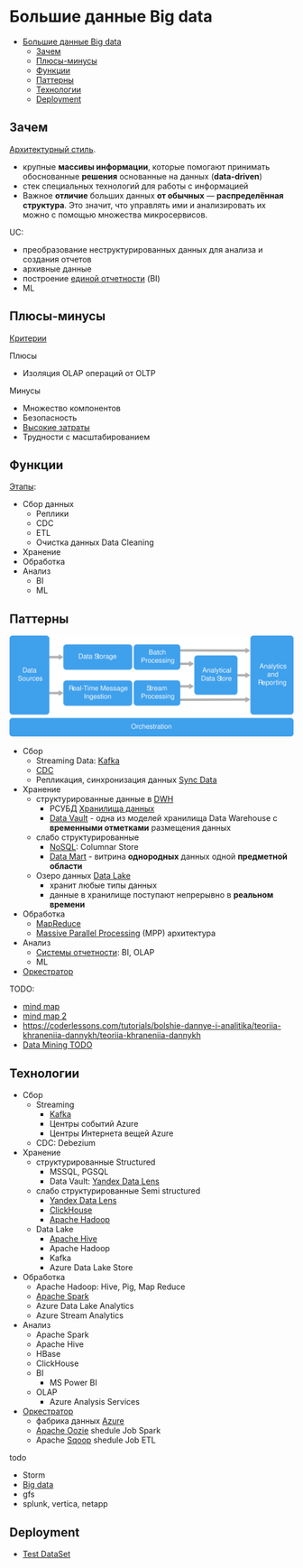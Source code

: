 # Большие данные Big data

- [Большие данные Big data](#большие-данные-big-data)
  - [Зачем](#зачем)
  - [Плюсы-минусы](#плюсы-минусы)
  - [Функции](#функции)
  - [Паттерны](#паттерны)
  - [Технологии](#технологии)
  - [Deployment](#deployment)

## Зачем

[Архитектурный стиль](../arch.styles.md).

- крупные __массивы информации__, которые помогают принимать обоснованные __решения__ основанные на данных (__data-driven__)
- стек специальных технологий для работы с информацией
- Важное __отличие__ больших данных __от обычных__ — __распределённая структура__. Это значит, что управлять ими и анализировать их можно с помощью множества микросервисов.

UC:

- преобразование неструктурированных данных для анализа и создания отчетов
- архивные данные
- построение [единой отчетности](../system.class/report.md) (BI)
- ML

## Плюсы-минусы

[Критерии](../arch.criteria.md)

Плюсы

- Изоляция OLAP операций от OLTP

Минусы

- Множество компонентов
- Безопасность
- [Высокие затраты](https://yandex.cloud/ru/docs/glossary/bigdata)
- Трудности с масштабированием

## Функции

[Этапы](https://practicum.yandex.ru/blog/chto-takoe-big-data/):

- Сбор данных
  - Реплики
  - CDC
  - ETL
  - Очистка данных Data Cleaning
- Хранение
- Обработка
- Анализ
  - BI
  - ML

## Паттерны

![arch](../../img/arch/big.data.arch.svg)

- Сбор
  - Streaming Data: [Kafka](../../technology/middleware/messagebus/kafka.md)
  - [CDC](../system.class/cdc.md)
  - Репликация, синхронизация данных [Sync Data](../pattern/sync.data.md)
- Хранение
  - структурированные данные в [DWH](../system.class/dwh.md)
      - РСУБД [Хранилища данных](../store.md)
      - [Data Vault](../pattern/system.design/data.vault.md) - одна из моделей хранилища Data Warehouse с __временными отметками__ размещения данных
  - слабо структурированные
    - [NoSQL](../store.nosql.md): Columnar Store  
    - [Data Mart](../pattern/system.design/data.mart.md) - витрина __однородных__ данных одной __предметной области__
  - Озеро данных [Data Lake](../pattern/system.design/data.lake.md)
    - хранит любые типы данных
    - данные в хранилище поступают непрерывно в __реальном времени__
- Обработка
  - [MapReduce](../pattern/system.design/map.reduce.md)
  - [Massive Parallel Processing](mpp.md) (MPP) архитектура
- Анализ
  - [Системы отчетности](../system.class/report.md): BI, OLAP
  - ML
- [Оркестратор](https://docs.microsoft.com/ru-ru/azure/architecture/guide/architecture-styles/big-data)

TODO:

- [mind map](https://360digitmg.com/mindmap/big-data)
- [mind map 2](https://gogeometry.com/software/big-data-mind-map.html)
- <https://coderlessons.com/tutorials/bolshie-dannye-i-analitika/teoriia-khraneniia-dannykh/teoriia-khraneniia-dannykh>
- [Data Mining TODO](https://coderlessons.com/tutorials/bolshie-dannye-i-analitika/teoriia-khraneniia-dannykh/21-data-mining-protiv-khranilishcha-dannykh)

## Технологии

- Сбор
  - Streaming
    - [Kafka](../../technology/middleware/messagebus/kafka.md)
    - Центры событий Azure
    - Центры Интернета вещей Azure
  - CDC: Debezium
- Хранение
  - структурированные Structured
    - MSSQL, PGSQL
    - Data Vault: [Yandex Data Lens](../../technology/store/yandex.data.lens.md)
  - слабо структурированные Semi structured
    - [Yandex Data Lens](../../technology/store/yandex.data.lens.md)
    - [ClickHouse](../../technology/store/clickhouse.md)
    - [Apache Hadoop](../../technology/store/apache.hadoop.md)
  - Data Lake
    - [Apache Hive](../../technology/store/apache.hive.md)
    - Apache Hadoop
    - Kafka
    - Azure Data Lake Store
- Обработка
  - Apache Hadoop: Hive, Pig, Map Reduce
  - [Apache Spark](../../technology/store/apache.spark.md)
  - Azure Data Lake Analytics
  - Azure Stream Analytics
- Анализ
  - Apache Spark
  - Apache Hive
  - HBase
  - ClickHouse
  - BI
    - MS Power BI
  - OLAP
    - Azure Analysis Services
- [Оркестратор](https://docs.microsoft.com/ru-ru/azure/architecture/guide/architecture-styles/big-data)
  - фабрика данных [Azure](../../technology/azure.md)
  - [Apache Oozie](../../technology/apache.oozie.md) shedule Job Spark
  - Apache [Sqoop](../../technology/apache.sqoop.md) shedule Job ETL

todo

- Storm
- [Big data](http://habrahabr.ru/post/272041/)
- gfs  
- splunk, vertica, netapp

## Deployment

- [Test DataSet](https://habr.com/ru/companies/edison/articles/480408/)
